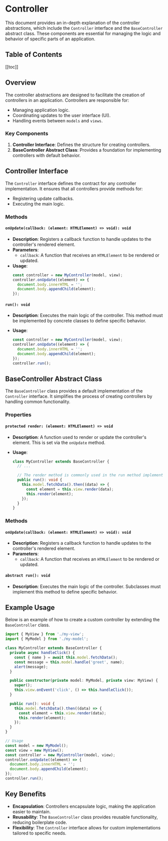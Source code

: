 # Controller

This document provides an in-depth explanation of the controller abstractions, which include the `Controller` interface and the `BaseController` abstract class. These components are essential for managing the logic and behavior of specific parts of an application.

## Table of Contents

[[toc]]

## Overview

The controller abstractions are designed to facilitate the creation of controllers in an application. Controllers are responsible for:

- Managing application logic.
- Coordinating updates to the user interface (UI).
- Handling events between `models` and `views`.

### Key Components

1. **Controller Interface**: Defines the structure for creating controllers.
2. **BaseController Abstract Class**: Provides a foundation for implementing controllers with default behavior.

## Controller Interface

The `Controller` interface defines the contract for any controller implementation. It ensures that all controllers provide methods for:

- Registering update callbacks.
- Executing the main logic.

### Methods

#### `onUpdate(callback: (element: HTMLElement) => void): void`

- **Description**: Registers a callback function to handle updates to the controller's rendered element.
- **Parameters**:
  - `callback`: A function that receives an `HTMLElement` to be rendered or updated.
- **Usage**:
  ```typescript
  const controller = new MyController(model, view);
  controller.onUpdate((element) => {
    document.body.innerHTML = '';
    document.body.appendChild(element);
  });
  ```

#### `run(): void`

- **Description**: Executes the main logic of the controller. This method must be implemented by concrete classes to define specific behavior.
- **Usage**:

  ```typescript
  const controller = new MyController(model, view);
  controller.onUpdate((element) => {
    document.body.innerHTML = '';
    document.body.appendChild(element);
  });
  controller.run();
  ```

## BaseController Abstract Class

The `BaseController` class provides a default implementation of the `Controller` interface. It simplifies the process of creating controllers by handling common functionality.

### Properties

#### `protected render: (element: HTMLElement) => void`

- **Description**: A function used to render or update the controller's element. This is set via the `onUpdate` method.
- **Usage**:

  ```typescript
  class MyController extends BaseController {
    // ...

    // The render method is commonly used in the run method implementation
    public run(): void {
      this.model.fetchData().then((data) => {
        const element = this.view.render(data);
        this.render(element);
      });
    }
  }
  ```

### Methods

#### `onUpdate(callback: (element: HTMLElement) => void): void`

- **Description**: Registers a callback function to handle updates to the controller's rendered element.
- **Parameters**:
  - `callback`: A function that receives an `HTMLElement` to be rendered or updated.

#### `abstract run(): void`

- **Description**: Executes the main logic of the controller. Subclasses must implement this method to define specific behavior.

## Example Usage

Below is an example of how to create a custom controller by extending the `BaseController` class.

```typescript
import { MyView } from './my-view';
import { MyModel } from './my-model';

class MyController extends BaseController {
  private async handleClick() {
    const { name } = await this.model.fetchData();
    const message = this.model.handle('greet', name);
    alert(message);
  }

  public constructor(private model: MyModel, private view: MyView) {
    super();
    this.view.onEvent('click', () => this.handleClick());
  }

  public run(): void {
    this.model.fetchData().then((data) => {
      const element = this.view.render(data);
      this.render(element);
    });
  }
}

// Usage
const model = new MyModel();
const view = new MyView();
const controller = new MyController(model, view);
controller.onUpdate((element) => {
  document.body.innerHTML = '';
  document.body.appendChild(element);
});
controller.run();
```

## Key Benefits

- **Encapsulation**: Controllers encapsulate logic, making the application easier to maintain.
- **Reusability**: The `BaseController` class provides reusable functionality, reducing boilerplate code.
- **Flexibility**: The `Controller` interface allows for custom implementations tailored to specific needs.
